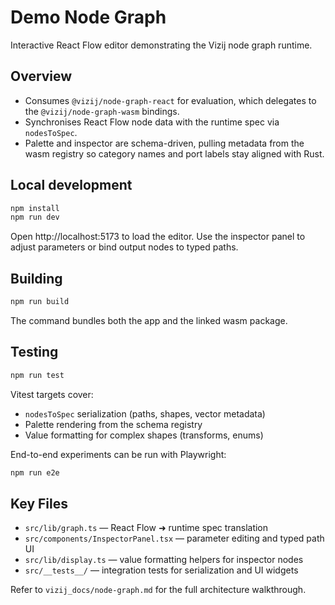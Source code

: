 # Demo Node Graph

Interactive React Flow editor demonstrating the Vizij node graph runtime.

## Overview

- Consumes `@vizij/node-graph-react` for evaluation, which delegates to the
  `@vizij/node-graph-wasm` bindings.
- Synchronises React Flow node data with the runtime spec via `nodesToSpec`.
- Palette and inspector are schema-driven, pulling metadata from the wasm
  registry so category names and port labels stay aligned with Rust.

## Local development

```bash
npm install
npm run dev
```

Open http://localhost:5173 to load the editor. Use the inspector panel to adjust
parameters or bind output nodes to typed paths.

## Building

```bash
npm run build
```

The command bundles both the app and the linked wasm package.

## Testing

```bash
npm run test
```

Vitest targets cover:

- `nodesToSpec` serialization (paths, shapes, vector metadata)
- Palette rendering from the schema registry
- Value formatting for complex shapes (transforms, enums)

End-to-end experiments can be run with Playwright:

```bash
npm run e2e
```

## Key Files

- `src/lib/graph.ts` — React Flow ➜ runtime spec translation
- `src/components/InspectorPanel.tsx` — parameter editing and typed path UI
- `src/lib/display.ts` — value formatting helpers for inspector nodes
- `src/__tests__/` — integration tests for serialization and UI widgets

Refer to `vizij_docs/node-graph.md` for the full architecture walkthrough.
